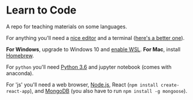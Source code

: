 # Learn to Code

A repo for teaching materials on some languages.

For anything you'll need a [nice editor](http://code.visualstudio.com) and a terminal ([here's a better one](http://hyper.is)).

**For Windows**, upgrade to Windows 10 and [enable WSL](https://msdn.microsoft.com/en-us/commandline/wsl/install-win10).
**For Mac**, install [Homebrew](http://brew.sh).

For `python` you'll need [Python 3.6](https://www.anaconda.com/download/) and jupyter notebook (comes with anaconda).

For 'js' you'll need a web browser, [Node.js](https://nodejs.org/en/download/), React (`npm install create-react-app`), and [MongoDB](https://docs.mongodb.com/manual/installation/#mongodb-community-edition) (you also have to run `npm install -g mongoose`).
